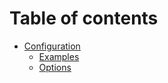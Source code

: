 # Table of contents

- [Configuration](configuration/README.md)
    - [Examples](configuration/examples.md)
    - [Options](configuration/options.md)
